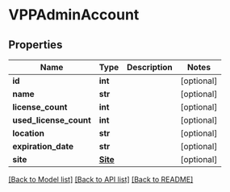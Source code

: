 # VPPAdminAccount

## Properties
Name | Type | Description | Notes
------------ | ------------- | ------------- | -------------
**id** | **int** |  | [optional] 
**name** | **str** |  | [optional] 
**license_count** | **int** |  | [optional] 
**used_license_count** | **int** |  | [optional] 
**location** | **str** |  | [optional] 
**expiration_date** | **str** |  | [optional] 
**site** | [**Site**](Site.md) |  | [optional] 

[[Back to Model list]](../README.md#documentation-for-models) [[Back to API list]](../README.md#documentation-for-api-endpoints) [[Back to README]](../README.md)


